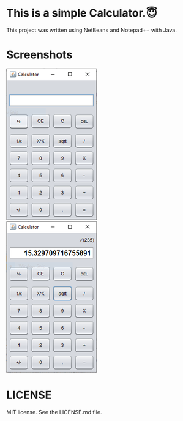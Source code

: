 # This is a simple Calculator.:innocent:

This project was written using NetBeans and Notepad++ with Java.
# **Screenshots**

![](screenshots/Capture.PNG) &nbsp;&nbsp;&nbsp;&nbsp;&nbsp;&nbsp;&nbsp;&nbsp;&nbsp;&nbsp;&nbsp;      ![](screenshots/Capture2.PNG)

# LICENSE
MIT license. See the LICENSE.md file.
